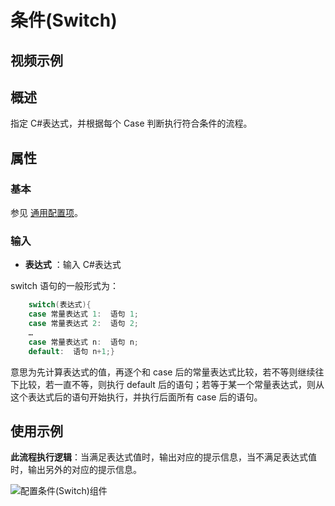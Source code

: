 # 条件(Switch)

## 视频示例

## 概述

指定 C#表达式，并根据每个 Case 判断执行符合条件的流程。

## 属性

### 基本

参见 [通用配置项](../../Appendix/CommonConfigurationItems.md)。

### 输入

- **表达式** ：输入 C#表达式

switch 语句的一般形式为：

```c#
    switch(表达式){
    case 常量表达式 1:  语句 1;
    case 常量表达式 2:  语句 2;
    … 
    case 常量表达式 n:  语句 n;
    default:  语句 n+1;}

```

 意思为先计算表达式的值，再逐个和 case 后的常量表达式比较，若不等则继续往下比较，若一直不等，则执行 default 后的语句；若等于某一个常量表达式，则从这个表达式后的语句开始执行，并执行后面所有 case 后的语句。

## 使用示例

**此流程执行逻辑**：当满足表达式值时，输出对应的提示信息，当不满足表达式值时，输出另外的对应的提示信息。

![配置条件(Switch)组件](https://docimages.blob.core.chinacloudapi.cn/images/Activities/switch-3.png)

